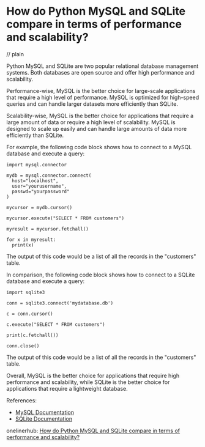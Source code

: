 # How do Python MySQL and SQLite compare in terms of performance and scalability?
// plain

Python MySQL and SQLite are two popular relational database management systems. Both databases are open source and offer high performance and scalability.

Performance-wise, MySQL is the better choice for large-scale applications that require a high level of performance. MySQL is optimized for high-speed queries and can handle larger datasets more efficiently than SQLite.

Scalability-wise, MySQL is the better choice for applications that require a large amount of data or require a high level of scalability. MySQL is designed to scale up easily and can handle large amounts of data more efficiently than SQLite.

For example, the following code block shows how to connect to a MySQL database and execute a query:
```
import mysql.connector

mydb = mysql.connector.connect(
  host="localhost",
  user="yourusername",
  passwd="yourpassword"
)

mycursor = mydb.cursor()

mycursor.execute("SELECT * FROM customers")

myresult = mycursor.fetchall()

for x in myresult:
  print(x)
```

The output of this code would be a list of all the records in the "customers" table.

In comparison, the following code block shows how to connect to a SQLite database and execute a query:
```
import sqlite3

conn = sqlite3.connect('mydatabase.db')

c = conn.cursor()

c.execute("SELECT * FROM customers")

print(c.fetchall())

conn.close()
```

The output of this code would be a list of all the records in the "customers" table.

Overall, MySQL is the better choice for applications that require high performance and scalability, while SQLite is the better choice for applications that require a lightweight database.

References:

- [MySQL Documentation](https://dev.mysql.com/doc/)
- [SQLite Documentation](https://www.sqlite.org/docs.html)

onelinerhub: [How do Python MySQL and SQLite compare in terms of performance and scalability?](https://onelinerhub.com/python-mysql/how-do-python-mysql-and-sqlite-compare-in-terms-of-performance-and-scalability)